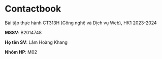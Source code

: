 # Contactbook

Bài tập thực hành CT313H (Công nghệ và Dịch vụ Web), HK1 2023-2024

**MSSV**: B2014748

**Họ tên SV**: Lâm Hoàng Khang

**Nhóm HP**: M02
